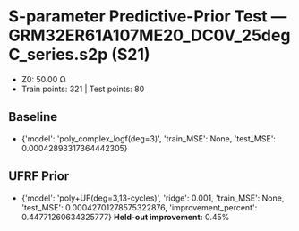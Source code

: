 # S-parameter Predictive-Prior Test — GRM32ER61A107ME20_DC0V_25degC_series.s2p (S21)
- Z0: 50.00 Ω
- Train points: 321  |  Test points: 80

## Baseline
- {'model': 'poly_complex_logf(deg=3)', 'train_MSE': None, 'test_MSE': 0.00042893317364442305}

## UFRF Prior
- {'model': 'poly+UF(deg=3,13-cycles)', 'ridge': 0.001, 'train_MSE': None, 'test_MSE': 0.00042701278575322876, 'improvement_percent': 0.44771260634325777}
**Held-out improvement:** 0.45%